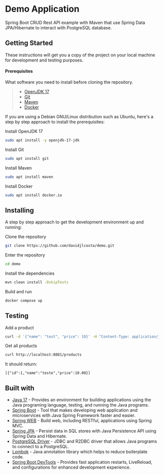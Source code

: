 # Demo Application

Spring Boot CRUD Rest API example with Maven that use Spring Data JPA/Hibernate to interact with PostgreSQL database.

Getting Started
---------------
These instructions will get you a copy of the project on your local machine for development and testing purposes.

#### <i></i> Prerequisites
What software you need to install before cloning the repository.

> - [OpenJDK 17](https://jdk.java.net/archive/)
> - [Git](https://git-scm.com/downloads)
> - [Maven](https://maven.apache.org/download.cgi)
> - [Docker](https://docs.docker.com/get-docker)

If you are using a Debian GNU/Linux distribution such as Ubuntu, here's a step by step approach to install the prerequisites:

Install OpenJDK 17
```bash
sudo apt install -y openjdk-17-jdk
```
Install Git
```bash
sudo apt install git
```
Install Maven
```bash
sudo apt install maven
```
Install Docker
```bash
sudo apt install docker.io
```

Installing
---------------
A step by step approach to get the development environment up and running:

Clone the repository
```bash
git clone https://github.com/davidjlcosta/demo.git
```
Enter the repository
```bash
cd demo
```
Install the dependencies
```bash
mvn clean install -DskipTests
```
Build and run
```bash
docker compose up
```

Testing
---------------
Add a product
```bash
curl -d '{"name": "test", "price": 10}' -H "Content-Type: application/json" -X POST http://localhost:8081/products
```
Get all products
```bash
curl http://localhost:8081/products
```
It should return:

<code>[{"id":1,"name":"teste","price":10.00}]</code>

Built with
---------------
- [Java 17](https://docs.oracle.com/en/java/javase/17/) - Provides an environment for building applications using the Java programing language, testing, and running the Java programs.
- [Spring Boot](https://spring.io/projects/spring-boot) - Tool that makes developing web application and microservices with Java Spring Framework faster and easier.
- [Spring WEB](https://spring.io/web-applications) - Build web, including RESTful, applications using Spring MVC.
- [Spring JPA](https://spring.io/projects/spring-data-jpa) - Persist data in SQL stores with Java Persistence API using Spring Data and Hibernate.
- [PostgreSQL Driver](https://jdbc.postgresql.org/) - JDBC and R2DBC driver that allows Java programs to connect to a PostgreSQL.
- [Lombok](https://projectlombok.org/) - Java annotation library which helps to reduce boilerplate code.
- [Spring Boot DevTools](https://docs.spring.io/spring-boot/docs/1.5.16.RELEASE/reference/html/using-boot-devtools.html) - Provides fast application restarts, LiveReload, and configurations for enhanced development experience.
